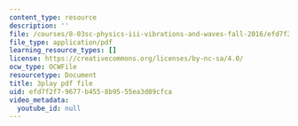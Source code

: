 ```yaml
---
content_type: resource
description: ''
file: /courses/8-03sc-physics-iii-vibrations-and-waves-fall-2016/efd7f2f79677b4558b9555ea3d09cfca_lAuAC4hz5rc.pdf
file_type: application/pdf
learning_resource_types: []
license: https://creativecommons.org/licenses/by-nc-sa/4.0/
ocw_type: OCWFile
resourcetype: Document
title: 3play pdf file
uid: efd7f2f7-9677-b455-8b95-55ea3d09cfca
video_metadata:
  youtube_id: null
---
```

